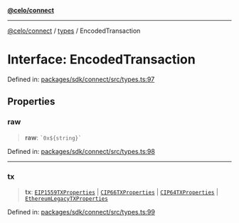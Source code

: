[**@celo/connect**](../../README.md)

***

[@celo/connect](../../modules.md) / [types](../README.md) / EncodedTransaction

# Interface: EncodedTransaction

Defined in: [packages/sdk/connect/src/types.ts:97](https://github.com/celo-org/developer-tooling/blob/master/packages/sdk/connect/src/types.ts#L97)

## Properties

### raw

> **raw**: `` `0x${string}` ``

Defined in: [packages/sdk/connect/src/types.ts:98](https://github.com/celo-org/developer-tooling/blob/master/packages/sdk/connect/src/types.ts#L98)

***

### tx

> **tx**: [`EIP1559TXProperties`](EIP1559TXProperties.md) \| [`CIP66TXProperties`](CIP66TXProperties.md) \| [`CIP64TXProperties`](CIP64TXProperties.md) \| [`EthereumLegacyTXProperties`](EthereumLegacyTXProperties.md)

Defined in: [packages/sdk/connect/src/types.ts:99](https://github.com/celo-org/developer-tooling/blob/master/packages/sdk/connect/src/types.ts#L99)
